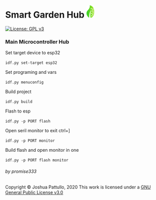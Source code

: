 # Smart Garden Hub <img src="./res/logo_small.png" alt="drawing" width="25"/>
[![License: GPL v3](https://img.shields.io/badge/License-GPLv3-blue.svg)](https://www.gnu.org/licenses/gpl-3.0)
### Main Microcontroller Hub

Set target device to esp32

`idf.py set-target esp32`

Set programing and vars

`idf.py menuconfig`

Build project

`idf.py build`

Flash to esp

`idf.py -p PORT flash`

Open seril monitor to exit ctrl+]

`idf.py -p PORT monitor`

Build flash and open monitor in one

`idf.py -p PORT flash monitor`

###### by promise333

Copyright © Joshua Pattullo, 2020
This work is licensed under a <a rel="license" href="http://creativecommons.org/licenses/by-sa/4.0/">GNU General Public License v3.0</a>

